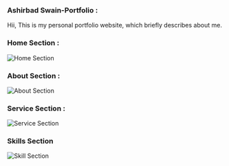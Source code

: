 ### Ashirbad Swain-Portfolio :

 Hii, This is my personal portfolio website, which briefly describes about me.
 
### Home Section :

![Home Section](https://user-images.githubusercontent.com/36065206/94988990-fa6eea80-058e-11eb-9282-8cf7ba7603cc.png)

### About Section :
![About Section](https://user-images.githubusercontent.com/36065206/94988993-fd69db00-058e-11eb-86cb-34ee7ae79034.png)

### Service Section :
![Service Section](https://user-images.githubusercontent.com/36065206/94988996-ff339e80-058e-11eb-873d-82c8d03b604b.png)

### Skills Section
![Skill Section](https://user-images.githubusercontent.com/36065206/94988998-0064cb80-058f-11eb-8fdc-d83e7f4cb0f7.png)
